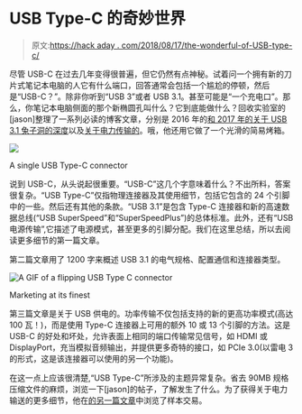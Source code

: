# USB Type-C 的奇妙世界

> 原文:[https://hack aday . com/2018/08/17/the-wonderful-of-USB-type-c/](https://hackaday.com/2018/08/17/the-wonderful-world-of-usb-type-c/)

尽管 USB-C 在过去几年变得很普遍，但它仍然有点神秘。试着问一个拥有新的刀片式笔记本电脑的人它有什么端口，回答通常会包括一个尴尬的停顿，然后是“USB-C？”。除非你听到“USB 3”或者 USB 3.1。甚至可能是“一个充电口”。那么，你笔记本电脑侧面的那个新椭圆孔叫什么？它到底能做什么？回收实验室的[jason]整理了一系列必读的博客文章，分别是 2016 年的[和 2017 年的](https://www.reclaimerlabs.com/blog/2016/12/31/usb-c-for-engineers-part-1)[关于 USB 3.1 兔子洞的深度](https://www.reclaimerlabs.com/blog/2017/1/12/usb-c-for-engineers-part-2)以及[关于电力传输的](https://www.reclaimerlabs.com/blog/2017/2/1/usb-c-for-engineers-part-3)。哦，他还用它做了一个光滑的简易烤箱。

![](../Images/4647f2ec6a2c87da973992e986f1399b.png)

A single USB Type-C connector

说到 USB-C，从头说起很重要。“USB-C”这几个字意味着什么？不出所料，答案很复杂。“USB Type-C”仅指物理连接器及其使用细节，包括它包含的 24 个引脚中的一些。然后还有其他的条款。“USB 3.1”是包含 Type-C 连接器和新的高速数据总线(“USB SuperSpeed”和“SuperSpeedPlus”)的总体标准。此外，还有“USB 电源传输”,它描述了电源模式，甚至更多的引脚分配。我们在这里总结，所以去阅读更多细节的第一篇文章。

第二篇文章用了 1200 字来概述 USB 3.1 的电气规格、配置通信和连接器类型。

![A GIF of a flipping USB Type C connector](../Images/0a042fbf5504080cc8d8dbd737aade4a.png)

Marketing at its finest

第三篇文章是关于 USB 供电的。功率传输不仅包括支持的新的更高功率模式(高达 100 瓦！)，而是使用 Type-C 连接器上可用的额外 10 或 13 个引脚的方法。这是 USB-C 的好处和坏处，允许表面上相同的端口传输常见信号，如 HDMI 或 DisplayPort，充当模拟音频输出，并提供更多奇特的接口，如 PCIe 3.0(以雷电 3 的形式，这是该连接器可以使用的另一个功能)。

在这一点上应该很清楚,“USB Type-C”所涉及的主题异常复杂。省去 90MB 规格压缩文件的麻烦，浏览一下[jason]的帖子，了解发生了什么。为了获得关于电力输送的更多细节，他在[的另一篇文章](https://www.reclaimerlabs.com/blog/2017/5/16/example-usb-power-delivery)中浏览了样本交易。